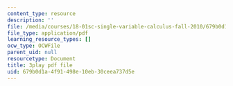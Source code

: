 ```yaml
---
content_type: resource
description: ''
file: /media/courses/18-01sc-single-variable-calculus-fall-2010/679b0d1a4f91498e10eb30ceea737d5e_9v25gg2qJYE.pdf
file_type: application/pdf
learning_resource_types: []
ocw_type: OCWFile
parent_uid: null
resourcetype: Document
title: 3play pdf file
uid: 679b0d1a-4f91-498e-10eb-30ceea737d5e
---
```

